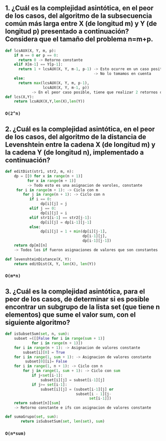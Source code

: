 ## 1. ¿Cuál es la complejidad asintótica, en el peor de los casos, del algoritmo de la subsecuencia común más larga entre X (de longitud m) y Y (de longitud p) presentado a continuación? Considera que el tamaño del problema n=m+p.

```python
def lcsAUX(X, Y, m, p):
    if m == 0 or p == 0:
      return 0 -> Retorno constante
    elif X[m-1] == Y[p-1]:
      return 1 + lcsAUX(X, Y, m-1, p-1) -> Esto ocurre en un caso positivo
                                        -> No lo tomamos en cuenta
    else:
      return max(lcsAUX(X, Y, m, p-1),
                 lcsAUX(X, Y, m-1, p))
            -> En el peor caso posible, tiene que realizar 2 retornos de n-1
def lcs(X,Y):
    return lcsAUX(X,Y,len(X),len(Y))
```
### ``` O(2^n) ```

## 2. ¿Cuál es la complejidad asintótica, en el peor de los casos, del algoritmo de la distancia de Levenshtein entre la cadena X (de longitud m) y la cadena Y (de longitud n), implementado a continuación?

```python
def editDist(str1, str2, m, n):
    dp = [[0 for x in range(n + 1)]
          for x in range(m + 1)] 
          -> Todo esto es una asignacion de varoles, constante
     for i in range(m + 1): -> Ciclo con m
        for j in range(n + 1): -> Ciclo con n
           if i == 0:
                dp[i][j] = j   
           elif j == 0:
                dp[i][j] = i    
           elif str1[i-1] == str2[j-1]:
                dp[i][j] = dp[i-1][j-1]
           else:
                dp[i][j] = 1 + min(dp[i][j-1],      
                                   dp[i-1][j],       
                                   dp[i-1][j-1])    
    return dp[m][n] 
    -> Todos los if fueron asignaciones de valores que son constantes
 
def levenshteinDistance(X, Y):
    return editDist(X, Y, len(X), len(Y))
```
### ``` O(m*n) ```

## 3. ¿Cuál es la complejidad asintótica, para el peor de los casos, de determinar si es posible encontrar un subgrupo de la lista set (que tiene n elementos) que sume el valor sum, con el siguiente algoritmo?

```python
def isSubsetSum(set, n, sum):
    subset =([[False for i in range(sum + 1)]
            for i in range(n + 1)])
    for i in range(n + 1): -> Asignacion de valores constante
        subset[i][0] = True
    for i in range(1, sum + 1): -> Asignacion de valores constante
         subset[0][i]= False
    for i in range(1, n + 1): -> Ciclo con n
        for j in range(1, sum + 1): -> Ciclo con sum
            if j<set[i-1]:
                subset[i][j] = subset[i-1][j]
            if j>= set[i-1]:
                subset[i][j] = (subset[i-1][j] or
                                subset[i - 1][j-
                                      set[i-1]])
    return subset[n][sum]
    -> Retorno constante e ifs con asignacion de valores constante

def sumaGrupo(set, sum):
       return isSubsetSum(set, len(set), sum)
```
### ``` O(n*sum) ```